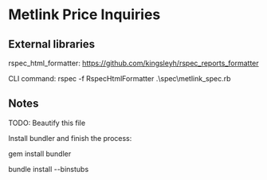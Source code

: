 # Metlink Price Inquiries
## External libraries

rspec_html_formatter:
https://github.com/kingsleyh/rspec_reports_formatter

CLI command: rspec -f RspecHtmlFormatter .\spec\metlink_spec.rb

## Notes
TODO: Beautify this file

Install bundler and finish the process:

gem install bundler

bundle install --binstubs